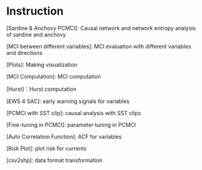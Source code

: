 # Instruction

[Sardine & Anchovy PCMCI]: Causal network and network entropy analysis of sardine and anchovy

[MCI between different variables]: MCI evaluation with different variables and directions

[Plots]: Making visualization

[MCI Computation]: MCI computation

[Hurst]：Hurst computation

[EWS 4 SAC]: early warning signals for variables

[PCMCI with SST clip]: causal analysis with SST clips

[Fine-tuning in PCMCI]: parameter tuning in PCMCI

[Auto Correlation Function]: ACF for variables

[Risk Plot]: plot risk for currents

[csv2shp]: data format transformation

